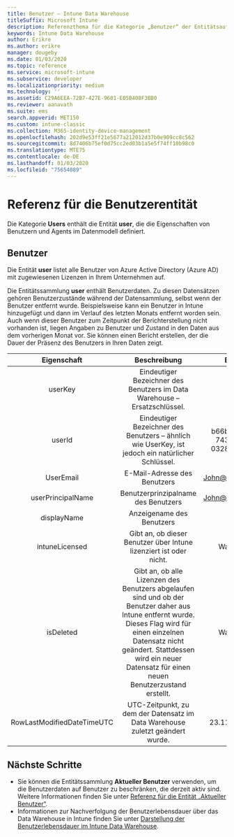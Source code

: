 ```yaml
---
title: Benutzer – Intune Data Warehouse
titleSuffix: Microsoft Intune
description: Referenzthema für die Kategorie „Benutzer“ der Entitätsauflistungen in der Intune Data Warehouse-API.
keywords: Intune Data Warehouse
author: Erikre
ms.author: erikre
manager: dougeby
ms.date: 01/03/2020
ms.topic: reference
ms.service: microsoft-intune
ms.subservice: developer
ms.localizationpriority: medium
ms.technology: ''
ms.assetid: C29A6EEA-72B7-427E-9601-E05B408F3BB0
ms.reviewer: aanavath
ms.suite: ems
search.appverid: MET150
ms.custom: intune-classic
ms.collection: M365-identity-device-management
ms.openlocfilehash: 202d9e53ff21e5677a212012d37b0e909cc8c562
ms.sourcegitcommit: 8d7406b75ef0d75cc2ed03b1a5e5f74ff10b98c0
ms.translationtype: MTE75
ms.contentlocale: de-DE
ms.lasthandoff: 01/03/2020
ms.locfileid: "75654089"
---
```

# <a name="reference-for-user-entity"></a>Referenz für die Benutzerentität

Die Kategorie **Users** enthält die Entität **user**, die die Eigenschaften von Benutzern und Agents im Datenmodell definiert.

## <a name="users"></a>Benutzer

Die Entität **user** listet alle Benutzer von Azure Active Directory (Azure AD) mit zugewiesenen Lizenzen in Ihrem Unternehmen auf.

Die Entitätssammlung **user** enthält Benutzerdaten. Zu diesen Datensätzen gehören Benutzerzustände während der Datensammlung, selbst wenn der Benutzer entfernt wurde. Beispielsweise kann ein Benutzer in Intune hinzugefügt und dann im Verlauf des letzten Monats entfernt worden sein. Auch wenn dieser Benutzer zum Zeitpunkt der Berichterstellung nicht vorhanden ist, liegen Angaben zu Benutzer und Zustand in den Daten aus dem vorherigen Monat vor. Sie können einen Bericht erstellen, der die Dauer der Präsenz des Benutzers in Ihren Daten zeigt.

|          Eigenschaft          |                                                                                                           Beschreibung                                                                                                          |                Beispiel               |
|:--------------------------:|:------------------------------------------------------------------------------------------------------------------------------------------------------------------------------------------------------------------------------:|:------------------------------------:|
| userKey                    | Eindeutiger Bezeichner des Benutzers im Data Warehouse – Ersatzschlüssel.                                                                                                                                                         | 123                                  |
| userId                     | Eindeutiger Bezeichner des Benutzers – ähnlich wie UserKey, ist jedoch ein natürlicher Schlüssel.                                                                                                                                                    | b66bc706-ffff-7437-0340-032819502773 |
| UserEmail                  | E-Mail-Adresse des Benutzers                                                                                                                                                                                                     | John@constoso.com                    |
| userPrincipalName                        | Benutzerprinzipalname des Benutzers                                                                                                                                                                                               | John@constoso.com                    |
| displayName                | Anzeigename des Benutzers                                                                                                                                                                                                      | John                                 |
| intuneLicensed             | Gibt an, ob dieser Benutzer über Intune lizenziert ist oder nicht.                                                                                                                                                                              | Wahr/falsch                           |
| isDeleted                  | Gibt an, ob alle Lizenzen des Benutzers abgelaufen sind und ob der Benutzer daher aus Intune entfernt wurde. Dieses Flag wird für einen einzelnen Datensatz nicht geändert. Stattdessen wird ein neuer Datensatz für einen neuen Benutzerzustand erstellt. | Wahr/falsch                           |
| RowLastModifiedDateTimeUTC | UTC-Zeitpunkt, zu dem der Datensatz im Data Warehouse zuletzt geändert wurde.                                                                                                                                                 | 23.11.2016 0:00                      |


## <a name="next-steps"></a>Nächste Schritte
- Sie können die Entitätssammlung **Aktueller Benutzer** verwenden, um die Benutzerdaten auf Benutzer zu beschränken, die derzeit aktiv sind. Weitere Informationen finden Sie unter [Referenz für die Entität „Aktueller Benutzer“](../reports-ref-current-user.md).
- Informationen zur Nachverfolgung der Benutzerlebensdauer über das Data Warehouse in Intune finden Sie unter [Darstellung der Benutzerlebensdauer im Intune Data Warehouse](reports-ref-user-timeline.md).
